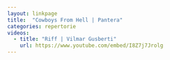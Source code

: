 ```yaml
---
layout: linkpage
title:  "Cowboys From Hell | Pantera"
categories: repertorie
videos:
  - title: "Riff | Vilmar Gusberti"
    url: https://www.youtube.com/embed/I8Z7j7Jrolg
---
```

